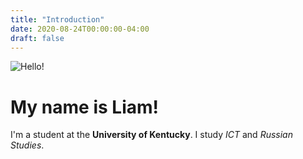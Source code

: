 ```yaml
---
title: "Introduction"
date: 2020-08-24T00:00:00-04:00
draft: false
---
```


![Hello!](https://zen-lamarr-b60ff0.netlify.app/Hello.jpg)

My name is Liam!
================

I'm a student at the **University of Kentucky**. I study *ICT* and *Russian Studies*.
